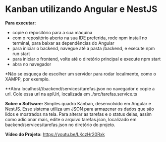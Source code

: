 
Kanban utilizando Angular e NestJS
===========================================
**Para executar:**
- copie o repositório para a sua máquina
- com o repositório aberto na sua IDE preferida, rode npm install no terminal, para baixar as dependências do Angular
- para iniciar o backend, navegue até a pasta /backend, e execute npm run start
- para iniciar o frontend, volte até o diretório principal e execute npm start
- abra no navegador
  
*Não se esqueça de escolher um servidor para rodar localmente, como o XAMPP, por exemplo.

**Abra localhost/<caminho para o projeto no seu computador>/backend/services/tarefas.json no navegador e copie a url. Cole essa url na apiUrl, localizada em ./src/tarefas.service.ts 

**Sobre o Software:**
Simples quadro Kanban, desenvolvido em Angular e NestJS. 
Esse sistema utiliza um JSON para armazenar os dados que são lidos e mostrados na tela. 
Para alterar as tarefas e o status delas, assim como adicionar mais, edite o arquivo tarefas.json, localizado em backend/services/tarefas.json no diretório do projeto.
  
**Vídeo do Projeto:**
https://youtu.be/LKczHr20Rxk

